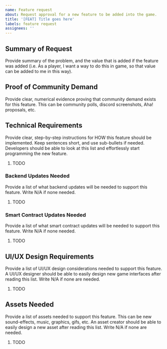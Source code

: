 ```yaml
---
name: Feature request
about: Request approval for a new feature to be added into the game.
title: '[FEAT] Title goes here'
labels: feature request
assignees: ''
---
```


## Summary of Request

Provide summary of the problem, and the value that is added if the feature was added (i.e. As a player, I want a way to do this in game, so that value can be added to me in this way).

## Proof of Community Demand

Provide clear, numerical evidence proving that community demand exists for this feature. This can be community polls, discord screenshots, Aha! proposals, etc.

## Technical Requirements

Provide clear, step-by-step instructions for HOW this feature should be implemented. Keep sentences short, and use sub-bullets if needed. Developers should be able to look at this list and effortlessly start programming the new feature.

1. TODO

### Backend Updates Needed

Provide a list of what backend updates will be needed to support this feature. Write N/A if none needed.

1. TODO

### Smart Contract Updates Needed

Provide a list of what smart contract updates will be needed to support this feature. Write N/A if none needed.

1. TODO

## UI/UX Design Requirements

Provide a list of UI/UX design considerations needed to support this feature. A UI/UX designer should be able to easily design new game interfaces after reading this list. Write N/A if none are needed.

1. TODO

## Assets Needed

Provide a list of assets needed to support this feature. This can be new sound-effects, music, graphics, gifs, etc. An asset creator should be able to easily design a new asset after reading this list. Write N/A if none are needed.

1. TODO
